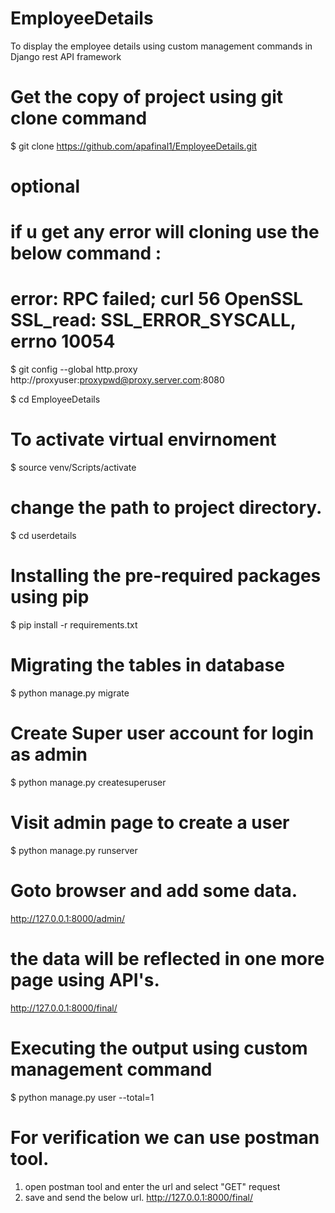 # EmployeeDetails
To display the employee details using custom management commands  in Django rest API framework

# Get the copy of  project using git clone command
$ git clone https://github.com/apafinal1/EmployeeDetails.git

# optional
# if u get any error will cloning use the below command :
# error: RPC failed; curl 56 OpenSSL SSL_read: SSL_ERROR_SYSCALL, errno 10054

$ git config --global http.proxy http://proxyuser:proxypwd@proxy.server.com:8080


$ cd EmployeeDetails

# To activate virtual envirnoment 
$ source venv/Scripts/activate

# change the path to project directory.
$ cd userdetails

# Installing the pre-required packages using pip
$ pip install -r requirements.txt

# Migrating the tables in database
$ python manage.py migrate

# Create Super user account for login as admin
$ python manage.py createsuperuser

# Visit admin page to create a user 
$ python manage.py runserver

# Goto browser and add some data.
http://127.0.0.1:8000/admin/

# the data will be reflected in one more page using API's.
http://127.0.0.1:8000/final/

# Executing the output using custom management command
$ python manage.py user --total=1

# For verification we can use postman tool.
1. open postman tool and enter the url and select "GET" request
2. save and send the below url.
	http://127.0.0.1:8000/final/





